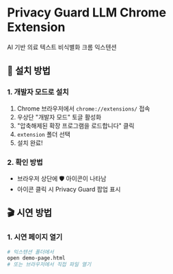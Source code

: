 # Privacy Guard LLM Chrome Extension

AI 기반 의료 텍스트 비식별화 크롬 익스텐션

## 🚀 설치 방법

### 1. 개발자 모드로 설치

1. Chrome 브라우저에서 `chrome://extensions/` 접속
2. 우상단 "개발자 모드" 토글 활성화
3. "압축해제된 확장 프로그램을 로드합니다" 클릭
4. `extension` 폴더 선택
5. 설치 완료!

### 2. 확인 방법

- 브라우저 상단에 🛡️ 아이콘이 나타남
- 아이콘 클릭 시 Privacy Guard 팝업 표시

## 🎬 시연 방법

### 1. 시연 페이지 열기

```bash
# 익스텐션 폴더에서
open demo-page.html
# 또는 브라우저에서 직접 파일 열기